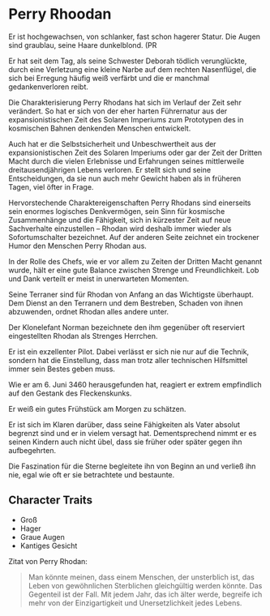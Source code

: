 # Perry Rhoodan
Er ist hochgewachsen, von schlanker, fast schon hagerer Statur. Die Augen sind graublau, seine Haare dunkelblond. (PR

Er hat seit dem Tag, als seine Schwester Deborah tödlich verunglückte, durch eine Verletzung eine kleine Narbe auf dem rechten Nasenflügel, die sich bei Erregung häufig weiß verfärbt und die er manchmal gedankenverloren reibt.

Die Charakterisierung Perry Rhodans hat sich im Verlauf der Zeit sehr verändert. So hat er sich von der eher harten Führernatur aus der expansionistischen Zeit des Solaren Imperiums zum Prototypen des in kosmischen Bahnen denkenden Menschen entwickelt.

Auch hat er die Selbstsicherheit und Unbeschwertheit aus der expansionistischen Zeit des Solaren Imperiums oder gar der Zeit der Dritten Macht durch die vielen Erlebnisse und Erfahrungen seines mittlerweile dreitausendjährigen Lebens verloren. Er stellt sich und seine Entscheidungen, da sie nun auch mehr Gewicht haben als in früheren Tagen, viel öfter in Frage.

Hervorstechende Charaktereigenschaften Perry Rhodans sind einerseits sein enormes logisches Denkvermögen, sein Sinn für kosmische Zusammenhänge und die Fähigkeit, sich in kürzester Zeit auf neue Sachverhalte einzustellen – Rhodan wird deshalb immer wieder als Sofortumschalter bezeichnet. Auf der anderen Seite zeichnet ein trockener Humor den Menschen Perry Rhodan aus.

In der Rolle des Chefs, wie er vor allem zu Zeiten der Dritten Macht genannt wurde, hält er eine gute Balance zwischen Strenge und Freundlichkeit. Lob und Dank verteilt er meist in unerwarteten Momenten.

Seine Terraner sind für Rhodan von Anfang an das Wichtigste überhaupt. Dem Dienst an den Terranern und dem Bestreben, Schaden von ihnen abzuwenden, ordnet Rhodan alles andere unter.

Der Klonelefant Norman bezeichnete den ihm gegenüber oft reserviert eingestellten Rhodan als Strenges Herrchen.

Er ist ein exzellenter Pilot. Dabei verlässt er sich nie nur auf die Technik, sondern hat die Einstellung, dass man trotz aller technischen Hilfsmittel immer sein Bestes geben muss.

Wie er am 6. Juni 3460 herausgefunden hat, reagiert er extrem empfindlich auf den Gestank des Fleckenskunks.

Er weiß ein gutes Frühstück am Morgen zu schätzen.

Er ist sich im Klaren darüber, dass seine Fähigkeiten als Vater absolut begrenzt sind und er in vielem versagt hat. Dementsprechend nimmt er es seinen Kindern auch nicht übel, dass sie früher oder später gegen ihn aufbegehrten.

Die Faszination für die Sterne begleitete ihn von Beginn an und verließ ihn nie, egal wie oft er sie betrachtete und bestaunte.

## Character Traits
* Groß
* Hager
* Graue Augen
* Kantiges Gesicht

Zitat von Perry Rhodan:

> Man könnte meinen, dass einem Menschen, der unsterblich ist, das Leben von gewöhnlichen Sterblichen gleichgültig werden könnte. Das Gegenteil ist der Fall. Mit jedem Jahr, das ich älter werde, begreife ich mehr von der Einzigartigkeit und Unersetzlichkeit jedes Lebens.